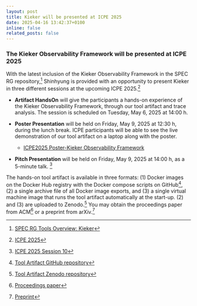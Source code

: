 ```yaml
---
layout: post
title: Kieker will be presented at ICPE 2025
date: 2025-04-16 13:42:37+0100
inline: false
related_posts: false
---
```


### The Kieker Observability Framework will be presented at ICPE 2025

With the latest inclusion of the Kieker Observability Framework in the SPEC RG
repository,[^0] Shinhyung is provided with an opportunity to present Kieker in
three different sessions at the upcoming ICPE 2025.[^1]

* **Artifact HandsOn** will give the participants a hands-on experience of the
  Kieker Observability Framework, through our tool artifact and trace analysis.
  The session is scheduled on Tuesday, May 6, 2025 at 14:00 h.

* **Poster Presentation** will be held on Friday, May 9, 2025 at 12:30 h,
  during the lunch break. ICPE participants will be able to see the live
  demonstration of our tool artifact on a laptop along with the poster.
  * [ICPE2025 Poster-Kieker Observability Framework](/assets/pdf/ICPE2025-Poster-KiekerObservabilityFramework.pdf)

* **Pitch Presentation** will be held on Friday, May 9, 2025 at 14:00 h, as a
  5-minute talk. [^2]

The hands-on tool artifact is available in three formats: (1) Docker images on
the Docker Hub registry with the Docker compose scripts on GitHub[^3], (2) a
single archive file of all Docker image exports,  and (3) a single virtual
machine image that runs the tool artifact automatically at the start-up. (2)
and (3) are uploaded to Zenodo.[^4] You may obtain the proceedings paper from ACM[^5] or a preprint from arXiv.[^6]


[^0]: [SPEC RG Tools Overview: Kieker](https://research.spec.org/tools/overview/kieker/)

[^1]: [ICPE 2025](https://icpe2025.spec.org/)

[^2]: [ICPE 2025 Session 10](https://icpe2025.spec.org/program/#Session10)

[^3]: [Tool Artifact GitHub repository](https://github.com/kieker-monitoring/tool-artifact)

[^4]: [Tool Artifact Zenodo repository](https://doi.org/10.5281/zenodo.14989908)

[^5]: [Proceedings paper](https://doi.org/10.1145/3680256.3721972/)

[^6]: [Preprint](https://doi.org/10.48550/arXiv.2503.09189)
